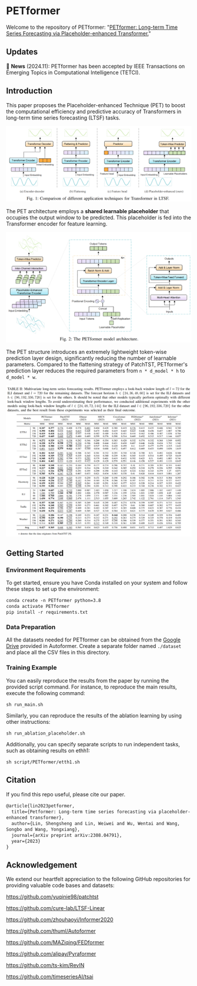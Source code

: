 # PETformer

Welcome to the repository of PETformer: "[PETformer: Long-term Time Series Forecasting via Placeholder-enhanced Transformer.](https://arxiv.org/pdf/2308.04791)"

## Updates
🚩 **News** (2024.11): PETformer has been accepted by IEEE Transactions on Emerging Topics in Computational Intelligence (TETCI).

## Introduction

This paper proposes the Placeholder-enhanced Technique (PET) to boost the computational efficiency and predictive accuracy of Transformers in long-term time series forecasting (LTSF) tasks.

![image](Figures/Figure1.png)

The PET architecture employs a **shared learnable placeholder** that occupies the output window to be predicted. This placeholder is fed into the Transformer encoder for feature learning.

![image](Figures/Figure2.png)

The PET structure introduces an extremely lightweight token-wise prediction layer design, significantly reducing the number of learnable parameters. 
Compared to the flattening strategy of PatchTST, PETformer's prediction layer reduces the required parameters from `n * d_model * h` to `d_model * w`.

![image](Figures/Table2.png)

## Getting Started

### Environment Requirements

To get started, ensure you have Conda installed on your system and follow these steps to set up the environment:

```
conda create -n PETformer python=3.8
conda activate PETformer
pip install -r requirements.txt
```

### Data Preparation

All the datasets needed for PETformer can be obtained from the [Google Drive](https://drive.google.com/drive/folders/1ZOYpTUa82_jCcxIdTmyr0LXQfvaM9vIy) provided in Autoformer. Create a separate folder named ```./dataset``` and place all the CSV files in this directory.

### Training Example

You can easily reproduce the results from the paper by running the provided script command. For instance, to reproduce the main results, execute the following command:

```
sh run_main.sh
```

Similarly, you can reproduce the results of the ablation learning by using other instructions:

```
sh run_ablation_placeholder.sh
```

Additionally, you can specify separate scripts to run independent tasks, such as obtaining results on ethh1:

```
sh script/PETformer/etth1.sh
```

## Citation
If you find this repo useful, please cite our paper.
```
@article{lin2023petformer,
  title={Petformer: Long-term time series forecasting via placeholder-enhanced transformer},
  author={Lin, Shengsheng and Lin, Weiwei and Wu, Wentai and Wang, Songbo and Wang, Yongxiang},
  journal={arXiv preprint arXiv:2308.04791},
  year={2023}
}
```

## Acknowledgement

We extend our heartfelt appreciation to the following GitHub repositories for providing valuable code bases and datasets:

https://github.com/yuqinie98/patchtst

https://github.com/cure-lab/LTSF-Linear

https://github.com/zhouhaoyi/Informer2020

https://github.com/thuml/Autoformer

https://github.com/MAZiqing/FEDformer

https://github.com/alipay/Pyraformer

https://github.com/ts-kim/RevIN

https://github.com/timeseriesAI/tsai
